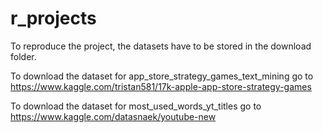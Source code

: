 # r_projects

To reproduce the project, the datasets have to be stored in the download folder. 

To download the dataset for app_store_strategy_games_text_mining go to https://www.kaggle.com/tristan581/17k-apple-app-store-strategy-games

To download the dataset for most_used_words_yt_titles go to https://www.kaggle.com/datasnaek/youtube-new

